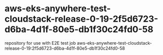 # aws-eks-anywhere-test-cloudstack-release-0-19-2f5d6723-d6ba-4d1f-80e5-db1f30c24fd0-58
repository for use with E2E test job aws-eks-anywhere-test-cloudstack-release-0-19:2f5d6723-d6ba-4d1f-80e5-db1f30c24fd0-58
